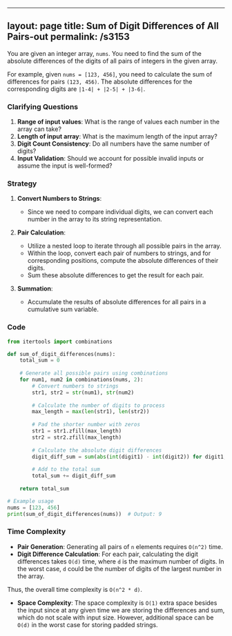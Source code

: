 
---
layout: page
title:  Sum of Digit Differences of All Pairs-out
permalink: /s3153
---

You are given an integer array, `nums`. You need to find the sum of the absolute differences of the digits of all pairs of integers in the given array.

For example, given `nums = [123, 456]`, you need to calculate the sum of differences for pairs `(123, 456)`. The absolute differences for the corresponding digits are `|1-4| + |2-5| + |3-6|`.

### Clarifying Questions

1. **Range of input values**: What is the range of values each number in the array can take?
2. **Length of input array**: What is the maximum length of the input array?
3. **Digit Count Consistency**: Do all numbers have the same number of digits?
4. **Input Validation**: Should we account for possible invalid inputs or assume the input is well-formed?

### Strategy

1. **Convert Numbers to Strings**:
   - Since we need to compare individual digits, we can convert each number in the array to its string representation.

2. **Pair Calculation**:
   - Utilize a nested loop to iterate through all possible pairs in the array.
   - Within the loop, convert each pair of numbers to strings, and for corresponding positions, compute the absolute differences of their digits.
   - Sum these absolute differences to get the result for each pair.

3. **Summation**:
   - Accumulate the results of absolute differences for all pairs in a cumulative sum variable.

### Code

```python
from itertools import combinations

def sum_of_digit_differences(nums):
    total_sum = 0
    
    # Generate all possible pairs using combinations
    for num1, num2 in combinations(nums, 2):
        # Convert numbers to strings
        str1, str2 = str(num1), str(num2)
        
        # Calculate the number of digits to process
        max_length = max(len(str1), len(str2))
        
        # Pad the shorter number with zeros
        str1 = str1.zfill(max_length)
        str2 = str2.zfill(max_length)
        
        # Calculate the absolute digit differences
        digit_diff_sum = sum(abs(int(digit1) - int(digit2)) for digit1, digit2 in zip(str1, str2))
        
        # Add to the total sum
        total_sum += digit_diff_sum
    
    return total_sum

# Example usage
nums = [123, 456]
print(sum_of_digit_differences(nums))  # Output: 9
```

### Time Complexity

- **Pair Generation**: Generating all pairs of `n` elements requires `O(n^2)` time.
- **Digit Difference Calculation**: For each pair, calculating the digit differences takes `O(d)` time, where `d` is the maximum number of digits. In the worst case, `d` could be the number of digits of the largest number in the array.

Thus, the overall time complexity is `O(n^2 * d)`.

- **Space Complexity**: The space complexity is `O(1)` extra space besides the input since at any given time we are storing the differences and sum, which do not scale with input size. However, additional space can be `O(d)` in the worst case for storing padded strings.